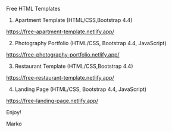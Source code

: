 Free HTML Templates

1. Apartment Template (HTML/CSS,Bootstrap 4.4) 

https://free-apartment-template.netlify.app/

2. Photography Portfolio (HTML/CSS, Bootstrap 4.4, JavaScript)

https://free-photography-portfolio.netlify.app/

3. Restaurant Template (HTML/CSS,Bootstrap 4.4)

https://free-restaurant-template.netlify.app/

4. Landing Page (HTML/CSS, Bootstrap 4.4, JavaScript)

https://free-landing-page.netlify.app/


Enjoy!

Marko



